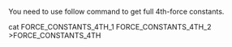 You need to use follow command to get full 4th-force constants.



cat FORCE_CONSTANTS_4TH_1 FORCE_CONSTANTS_4TH_2 >FORCE_CONSTANTS_4TH
